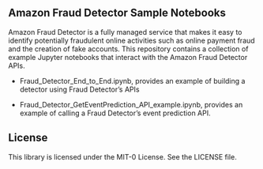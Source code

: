 ## Amazon Fraud Detector Sample Notebooks 


Amazon Fraud Detector is a fully managed service that makes it easy to identify potentially fraudulent online activities such as online payment fraud and the creation of fake accounts. This repository contains a collection of example Jupyter notebooks that interact with the Amazon Fraud Detector APIs.  

- Fraud_Detector_End_to_End.ipynb, provides an example of building a detector using Fraud Detector’s APIs  
  
- Fraud_Detector_GetEventPrediction_API_example.ipynb, provides an example of calling a Fraud Detector’s event prediction API.  



## License

This library is licensed under the MIT-0 License. See the LICENSE file.

